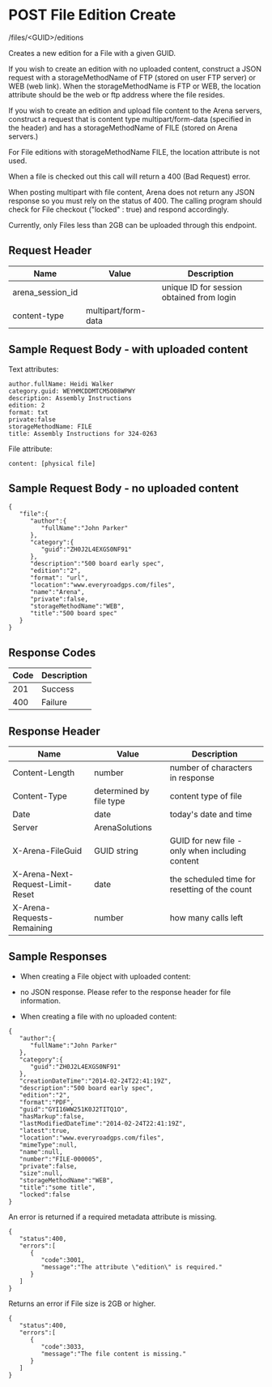 # POST File Edition Create


/files/&lt;GUID&gt;/editions

Creates a new edition for a File with a given GUID.

If you wish to create an edition with no uploaded content, construct a JSON request with a storageMethodName of FTP \(stored on user FTP server\) or WEB \(web link\). When the storageMethodName is FTP or WEB, the location attribute should be the web or ftp address where the file resides.


If you wish to create an edition and upload file content to the Arena servers, construct a request that is content type multipart/form\-data \(specified in the header\) and has a storageMethodName of FILE \(stored on Arena servers.\)

For File editions with storageMethodName FILE, the location attribute is not used.

When a  file is checked out this call will return a 400 \(Bad Request\) error.

When posting multipart with file content, Arena does not return any JSON response so you must rely on the status of 400. The calling program should check for File checkout \("locked" : true\) and respond accordingly. 

Currently, only Files less than 2GB can be uploaded through this endpoint.

## Request Header

| Name | Value | Description |
|  --- |  --- |  --- | 
| arena_session_id |   | unique ID for session obtained from login |
| content\-type | multipart/form\-data |   |

## Sample Request Body - with uploaded content
Text attributes:

```
author.fullName: Heidi Walker
category.guid: WEYHMCDDMTCM5O08WPWY
description: Assembly Instructions
edition: 2
format: txt
private:false
storageMethodName: FILE
title: Assembly Instructions for 324-0263
```
File attribute:

```
content: [physical file]
```
## Sample Request Body - no uploaded content


```
{  
   "file":{
      "author":{  
         "fullName":"John Parker"
      },
      "category":{  
         "guid":"ZH0J2L4EXGS0NF91"
      },
      "description":"500 board early spec",
      "edition":"2",
      "format": "url",
      "location":"www.everyroadgps.com/files",
      "name":"Arena",
      "private":false,
      "storageMethodName":"WEB",
      "title":"500 board spec"
   }
}
```
## Response Codes

| Code | Description |
|  --- |  --- | 
| 201 | Success |
| 400 | Failure |

## Response Header

| Name | Value | Description |
|  --- |  --- |  --- | 
| Content\-Length | number | number of characters in response |
| Content\-Type | determined by file type | content type of file |
| Date | date | today's date and time |
| Server | ArenaSolutions |   |
| X\-Arena\-FileGuid | GUID string | GUID for new file \- only when including content |
| X\-Arena\-Next\-Request\-Limit\-Reset  | date | the scheduled time for resetting of the count |
| X\-Arena\-Requests\-Remaining  | number | how many calls left |

## Sample Responses
* When creating a File object with uploaded content:

* no JSON response. Please refer to the response header for file information.

* When creating a file with no uploaded content:

```
{  
   "author":{  
      "fullName":"John Parker"
   },
   "category":{  
      "guid":"ZH0J2L4EXGS0NF91"
   },
   "creationDateTime":"2014-02-24T22:41:19Z",
   "description":"500 board early spec",
   "edition":"2",
   "format":"PDF",
   "guid":"GYI16WW251K0J2TITQ1O",
   "hasMarkup":false,
   "lastModifiedDateTime":"2014-02-24T22:41:19Z",
   "latest":true,
   "location":"www.everyroadgps.com/files",
   "mimeType":null,
   "name":null,
   "number":"FILE-000005",
   "private":false,
   "size":null,
   "storageMethodName":"WEB",
   "title":"some title",
   "locked":false
}
```
An error is returned if a required metadata attribute is missing.

```
{  
   "status":400,
   "errors":[  
      {  
         "code":3001,
         "message":"The attribute \"edition\" is required."
      }
   ]
}
```
Returns an error if File size is 2GB or higher.

```
{  
   "status":400,
   "errors":[  
      {  
         "code":3033,
         "message":"The file content is missing."
      }
   ]
}
```
